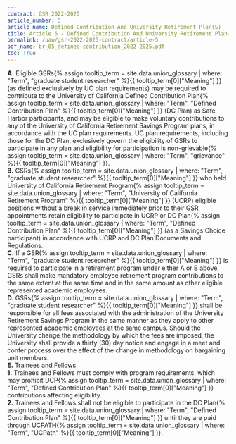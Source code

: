 ```yaml
---
contract: GSR 2022-2025
article_number: 5
article_name: Defined Contribution And University Retirement Plan(S) 
title: Article 5 - Defined Contribution And University Retirement Plan(S) 
permalink: /uaw/gsr-2022-2025-contract/article-5
pdf_name: br_05_defined-contribution_2022-2025.pdf
toc: True
---
```



<div class="lvl1"><b>A.</b> Eligible <span class="tooltip">GSRs<span class="tooltip-text">{% assign tooltip_term = site.data.union_glossary | where: "Term", "graduate student researcher" %}{{ tooltip_term[0]["Meaning"] }}</span></span> (as defined exclusively by UC plan requirements) may be required to contribute to the University of California <span class="tooltip">Defined Contribution Plan<span class="tooltip-text">{% assign tooltip_term = site.data.union_glossary | where: "Term", "Defined Contribution Plan" %}{{ tooltip_term[0]["Meaning"] }}</span></span> (DC Plan) as Safe Harbor participants, and may be eligible to make voluntary contributions to any of the University of California Retirement Savings Program plans, in accordance with the UC plan requirements. UC plan requirements, including those for the DC Plan, exclusively govern the eligibility of GSRs to participate in any plan and eligibility for participation is non-<span class="tooltip">grievable<span class="tooltip-text">{% assign tooltip_term = site.data.union_glossary | where: "Term", "grievance" %}{{ tooltip_term[0]["Meaning"] }}</span></span>.</div>
<div class="lvl1"><b>B.</b> <span class="tooltip">GSRs<span class="tooltip-text">{% assign tooltip_term = site.data.union_glossary | where: "Term", "graduate student researcher" %}{{ tooltip_term[0]["Meaning"] }}</span></span> who held <span class="tooltip">University of California Retirement Program<span class="tooltip-text">{% assign tooltip_term = site.data.union_glossary | where: "Term", "University of California Retirement Program" %}{{ tooltip_term[0]["Meaning"] }}</span></span> (UCRP) eligible positions without a break in service immediately prior to their GSR appointments retain eligibility to participate in UCRP or <span class="tooltip">DC Plan<span class="tooltip-text">{% assign tooltip_term = site.data.union_glossary | where: "Term", "Defined Contribution Plan" %}{{ tooltip_term[0]["Meaning"] }}</span></span> (as a Savings Choice participant) in accordance with UCRP and DC Plan Documents and Regulations.</div>
<div class="lvl1"><b>C.</b> If a <span class="tooltip">GSR<span class="tooltip-text">{% assign tooltip_term = site.data.union_glossary | where: "Term", "graduate student researcher" %}{{ tooltip_term[0]["Meaning"] }}</span></span> is required to participate in a retirement program under either A or B above, GSRs shall make mandatory employee retirement program contributions to the same extent at the same time and in the same amount as other eligible represented academic employees.</div>
<div class="lvl1"><b>D.</b> <span class="tooltip">GSRs<span class="tooltip-text">{% assign tooltip_term = site.data.union_glossary | where: "Term", "graduate student researcher" %}{{ tooltip_term[0]["Meaning"] }}</span></span> shall be responsible for all fees associated with the administration of the University Retirement Savings Program in the same manner as they apply to other represented academic employees at the same campus. Should the University change the methodology by which the fees are imposed, the University shall provide a thirty (30) day notice and engage in a meet and confer process over the effect of the change in methodology on bargaining unit members.</div>

<div class="lvl1"><b>E.</b> Trainees and Fellows</div>

<div class="lvl2"><b>1.</b> Trainees and Fellows must comply with program requirements, which may prohibit <span class="tooltip">DCP<span class="tooltip-text">{% assign tooltip_term = site.data.union_glossary | where: "Term", "Defined Contribution Plan" %}{{ tooltip_term[0]["Meaning"] }}</span></span> contributions affecting eligibility.</div>
<div class="lvl2"><b>2.</b> Trainees and Fellows shall not be eligible to participate in the <span class="tooltip">DC Plan<span class="tooltip-text">{% assign tooltip_term = site.data.union_glossary | where: "Term", "Defined Contribution Plan" %}{{ tooltip_term[0]["Meaning"] }}</span></span> until they are paid through <span class="tooltip">UCPATH<span class="tooltip-text">{% assign tooltip_term = site.data.union_glossary | where: "Term", "UCPath" %}{{ tooltip_term[0]["Meaning"] }}</span></span>.</div>
